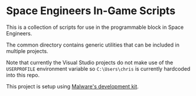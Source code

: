 # Space Engineers In-Game Scripts
This is a collection of scripts
for use in the programmable block
in Space Engineers.

The common directory contains
generic utilities that can be
included in multiple projects.

Note that currently
the Visual Studio projects
do not make use of the `USERPROFILE`
environment variable so
`C:\Users\chris` is currently
hardcoded into this repo.

This project is setup using
[Malware's development kit](https://github.com/malware-dev/MDK-SE).
